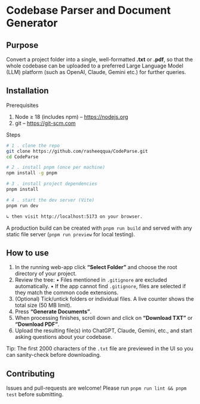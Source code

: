 # Codebase Parser and Document Generator

## Purpose
Convert a project folder into a single, well-formatted **.txt** or **.pdf**, so that the whole codebase can be uploaded 
to a preferred Large Language Model (LLM) platform (such as OpenAI, Claude, Gemini etc.) for further queries.

## Installation

Prerequisites
1. Node ≥ 18 (includes npm) – https://nodejs.org
2. git – https://git-scm.com

Steps
```bash
# 1 . clone the repo
git clone https://github.com/rasheeqqua/CodeParse.git
cd CodeParse

# 2 . install pnpm (once per machine)
npm install -g pnpm

# 3 . install project dependencies
pnpm install

# 4 . start the dev server (Vite)
pnpm run dev

↳ then visit http://localhost:5173 on your browser.
```

A production build can be created with `pnpm run build` and served with any static file server (`pnpm run preview` for local testing).

## How to use

1. In the running web-app click **“Select Folder”** and choose the root directory of your project.
2. Review the tree:
   • Files mentioned in `.gitignore` are excluded automatically.
   • If the app cannot find `.gitignore`, files are selected if they match the common code extensions.
3. (Optional) Tick/untick folders or individual files. A live counter shows the total size (50 MB limit).
4. Press **“Generate Documents”**.
5. When processing finishes, scroll down and click on **“Download TXT”** or **“Download PDF”**.
6. Upload the resulting file(s) into ChatGPT, Claude, Gemini, etc., and start asking questions about your codebase.

Tip: The first 2000 characters of the `.txt` file are previewed in the UI so you can sanity-check before downloading.

## Contributing

Issues and pull-requests are welcome! Please run `pnpm run lint && pnpm test` before submitting.
